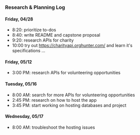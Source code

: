 ### Research & Planning Log
#### Friday, 04/28
* 8:20: prioritize to-dos
* 8:40: write README and capstone proposal
* 9:20: research APIs for charity
* 10:00 try out https://charityapi.orghunter.com/ and learn it's specifications
…

#### Friday, 05/12
* 3:00 PM: research APIs for volunteering opportunities

#### Tuesday, 05/16
* 8:00 AM: search for more APIs for volunteering opportunities
* 2:45 PM: research on how to host the app
* 3:45 PM: start working on hosting databases and project

#### Wednesday, 05/17
* 8:00 AM: troubleshoot the hosting issues